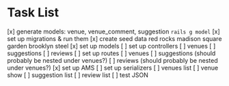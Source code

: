 # Task List

[x] generate models: venue, venue_comment, suggestion
  `rails g model`
[x] set up migrations & run them
[x] create seed data
  red rocks
  madison square garden
  brooklyn steel
[x] set up models
[ ] set up controllers
  [ ] venues
  [ ] suggestions 
  [ ] reviews 
[ ] set up routes
  [ ] venues
  [ ] suggestions (should probably be nested under venues?)
  [ ] reviews (should probably be nested under venues?)
[x] set up AMS
[ ] set up serializers
  [ ] venues list
  [ ] venue show
  [ ] suggestion list
  [ ] review list
[ ] test JSON
